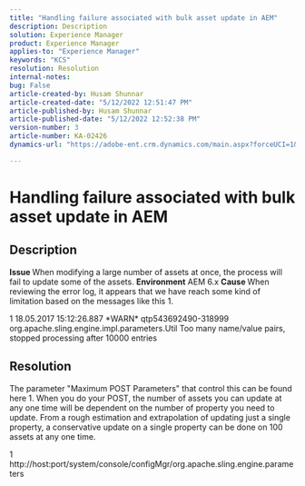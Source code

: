 ```yaml
---
title: "Handling failure associated with bulk asset update in AEM"
description: Description
solution: Experience Manager
product: Experience Manager
applies-to: "Experience Manager"
keywords: "KCS"
resolution: Resolution
internal-notes: 
bug: False
article-created-by: Husam Shunnar
article-created-date: "5/12/2022 12:51:47 PM"
article-published-by: Husam Shunnar
article-published-date: "5/12/2022 12:52:38 PM"
version-number: 3
article-number: KA-02426
dynamics-url: "https://adobe-ent.crm.dynamics.com/main.aspx?forceUCI=1&pagetype=entityrecord&etn=knowledgearticle&id=16316245-f2d1-ec11-a7b5-00224809c399"

---
```

# Handling failure associated with bulk asset update in AEM

## Description


<b>Issue </b>
 When modifying a large number of assets at once, the process will fail to update some of the assets.
<b>Environment</b>
 AEM 6.x
<b>Cause </b>
 When reviewing the error log, it appears that we have reach some kind of limitation based on the messages like this 1.

 1 18.05.2017 15:12:26.887 \*WARN\* qtp543692490-318999 org.apache.sling.engine.impl.parameters.Util Too many name/value pairs, stopped processing after 10000 entries


## Resolution


The parameter "Maximum POST Parameters" that control this can be found here 1. When you do your POST, the number of assets you can update at any one time will be dependent on the number of property you need to update. From a rough estimation and extrapolation of updating just a single property, a conservative update on a single property can be done on 100 assets at any one time.

 1 http://host:port/system/console/configMgr/org.apache.sling.engine.parameters

